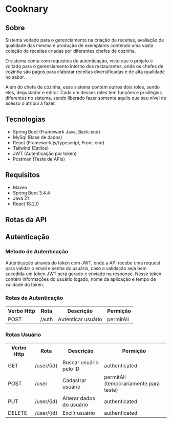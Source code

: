 # Cooknary

## Sobre

Sistema voltado para o gerenciamento na criação de receitas, avaliação de qualidade das mesma e produção de exemplares
contendo uma vasta coleção de receitas criadas por diferentes chefes de cozinha. 

O sistema conta com requisitos de autenticação, visto que o projeto é voltado para o gerenciamento interno dos restaurantes, 
onde os chefes de cozinha são pagos para elaborar receitas diversificadas e de alta qualidade no sabor. 

Além do chefe de cozinha, esse sistema contém outros dois roles, sendo eles, degustador e editor. Cada um desses roles tem funções e privilégios diferentes no sistema, 
sendo liberado fazer somente aquilo que seu nível de acesso o atribui a fazer.

<p>

  
</p>

## Tecnologias

- Spring Boot (Framework Java, Back-end)
- MySql (Base de dados)
- React (Framework js/typescript, Front-end)
- Tailwind (Estilos)
- JWT (Autenticação por token)
- Postman (Teste de APIs)

## Requisitos

- Maven
- Spring Boot 3.4.4
- Java 21
- React 18.2.0

## Rotas da API

## Autenticação

### Método de Autenticação
<p>
Autenticação através do token com JWT, onde a API recebe uma request para validar o email e senha do usuário, caso a validação seja bem sucedida um token JWT será gerado e enviado na response. Nesse token contém informações do usuário logado, nome da aplicação e tempo de validade do token.
</p>

### Rotas de Autenticação

<table>
  <tr>
    <th>Verbo Http</th>
    <th>Rota</th>
    <th>Descrição</th>
    <th>Permição</th>
  </tr>
  <tr>
    <td>POST</td>
    <td>/auth</td>
    <td>Autenticar usuário</td>
    <td>permitAll</td>
  </tr>
</table>

### Rotas Usuário

<table>
  <tr>
    <th>Verbo Http</th>
    <th>Rota</th>
    <th>Descrição</th>
    <th>Permição</th>
  </tr>
  <tr>
    <td>GET</td>
    <td>/user/{id}</td>
    <td>Buscar usuário pelo ID</td>
    <td>authenticated</td>
  </tr>
  <tr>
    <td>POST</td>
    <td>/user</td>
    <td>Cadastrar usuário</td>
    <td>permitAll (temporariamente para teste)</td>
  </tr>
  <tr>
    <td>PUT</td>
    <td>/user/{id}</td>
    <td>Alterar dados do usuário</td>
    <td>authenticated</td>
  </tr>
  <tr>
    <td>DELETE</td>
    <td>/user/{id}</td>
    <td>Exclír usuário</td>
    <td>authenticated</td>
  </tr>
</table>
